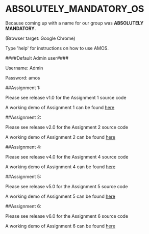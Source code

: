 # ABSOLUTELY_MANDATORY_OS #
Because coming up with a name for our group was **ABSOLUTELY MANDATORY**.

(Browser target: Google Chrome)

Type 'help' for instructions on how to use AMOS.

####Default Admin user####

Username: Admin

Password: amos


##Assignment 1:

Please see release v1.0 for the Assignment 1 source code 

A working demo of Assignment 1 can be found [here](http://iraleigh.github.io/ABSOLUTELY_MANDATORY_OS/assignment-one/)

##Assignment 2:

Please see release v2.0 for the Assignment 2 source code 

A working demo of Assignment 2 can be found [here](http://iraleigh.github.io/ABSOLUTELY_MANDATORY_OS/assignment-two/)

##Assignment 4:

Please see release v4.0 for the Assignment 4 source code 

A working demo of Assignment 4 can be found [here](http://iraleigh.github.io/ABSOLUTELY_MANDATORY_OS/assignment-four/)

##Assignment 5:

Please see release v5.0 for the Assignment 5 source code 

A working demo of Assignment 5 can be found [here](http://iraleigh.github.io/ABSOLUTELY_MANDATORY_OS/assignment-five/)

##Assignment 6:

Please see release v6.0 for the Assignment 6 source code 

A working demo of Assignment 6 can be found [here](http://iraleigh.github.io/ABSOLUTELY_MANDATORY_OS/assignment-six/)